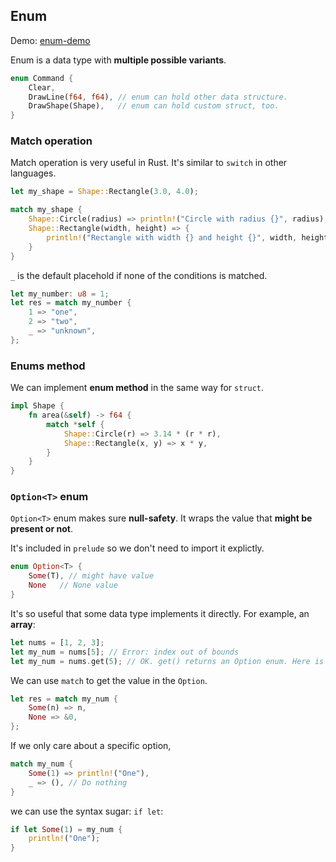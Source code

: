 ## Enum

Demo: [enum-demo](./enum-demo/)

Enum is a data type with **multiple possible variants**.

```rust
enum Command {
    Clear,
    DrawLine(f64, f64), // enum can hold other data structure.
    DrawShape(Shape),   // enum can hold custom struct, too.
}
```

### Match operation

Match operation is very useful in Rust. It's similar to `switch` in other languages.

```rust
let my_shape = Shape::Rectangle(3.0, 4.0);

match my_shape {
    Shape::Circle(radius) => println!("Circle with radius {}", radius),
    Shape::Rectangle(width, height) => {
        println!("Rectangle with width {} and height {}", width, height)
    }
}
```

`_` is the default placehold if none of the conditions is matched.

```rust
let my_number: u8 = 1;
let res = match my_number {
    1 => "one",
    2 => "two",
    _ => "unknown",
};
```

### Enums method

We can implement **enum method** in the same way for `struct`.

```rust
impl Shape {
    fn area(&self) -> f64 {
        match *self {
            Shape::Circle(r) => 3.14 * (r * r),
            Shape::Rectangle(x, y) => x * y,
        }
    }
}
```

### `Option<T>` enum

`Option<T>` enum makes sure **null-safety**. It wraps the value that **might be present or not**.

It's included in `prelude` so we don't need to import it explictly.

```rust
enum Option<T> {
    Some(T), // might have value
    None   // None value
}
```

It's so useful that some data type implements it directly. For example, an **array**:

```rust
let nums = [1, 2, 3];
let my_num = nums[5]; // Error: index out of bounds
let my_num = nums.get(5); // OK. get() returns an Option enum. Here is None.
```

We can use `match` to get the value in the `Option`.

```rust
let res = match my_num {
    Some(n) => n,
    None => &0,
};
```

If we only care about a specific option,

```rust
match my_num {
    Some(1) => println!("One"),
    _ => (), // Do nothing
}
```

we can use the syntax sugar: `if let`:

```rust
if let Some(1) = my_num {
    println!("One");
}
```
